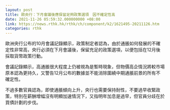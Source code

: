 ```yaml
---
layout: post
title: 歐央行：下月會議後應保留足夠政策選項　因不確定性高
date: 2021-11-26 05:59:32.000000000 +08:00
link: https://news.rthk.hk/rthk/ch/component/k2/1621495-20211126.htm
categories: rthk
---
```


歐洲央行公布的10月會議記錄顯示，政策制定者認為，由於通脹如何發展的不確定性非常高，央行必須在下月會議後，保留充足的政策選項，以便包括在12月後採取貨幣政策行動。

會議記錄顯示，高通脹很大程度上仍被視為是暫時現象，但物價高企情況將較市場原本認為更持久，又警告12月公布的數據並不能消除圍繞中期通脹前景的所有不確定性。

不過多數官員認為，即使通脹傾向上升，央行也需要保持耐性，不要過早收緊政策，特別在薪酬增幅沒有明顯加速情況下，又指明年加息是過早，但官員分歧在於買債計劃的步伐。
